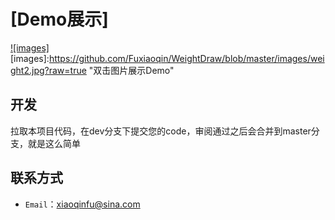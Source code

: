 ﻿# [Demo展示]
[![images]](https://fuxiaoqin.github.io/WeightDraw/index.html)
[images]:https://github.com/Fuxiaoqin/WeightDraw/blob/master/images/weight2.jpg?raw=true "双击图片展示Demo"

## 开发
拉取本项目代码，在dev分支下提交您的code，审阅通过之后会合并到master分支，就是这么简单

## 联系方式
- `Email`：xiaoqinfu@sina.com



